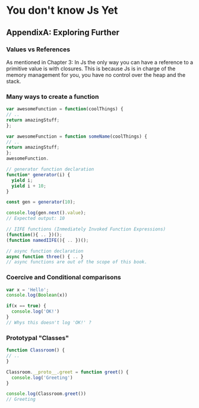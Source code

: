 # You don't know Js Yet
## AppendixA: Exploring Further
### Values vs References
As mentioned in Chapter 3:
In Js the only way you can have a reference to a primitive value is with closures. This is because Js is in charge of the memory management for you, you have no control over the heap and the stack.

### Many ways to create a function
```js
var awesomeFunction = function(coolThings) {
// ..
return amazingStuff;
};

var awesomeFunction = function someName(coolThings) {
// ..
return amazingStuff;
};
awesomeFunction.

// generator function declaration
function* generator(i) {
  yield i;
  yield i + 10;
}

const gen = generator(10);

console.log(gen.next().value);
// Expected output: 10

// IIFE functions (Inmediately Invoked Function Expressions)
(function(){ .. })();
(function namedIIFE(){ .. })();

// async function declaration
async function three() { .. }
// async functions are out of the scope of this book.
```

### Coercive and Conditional comparisons
```js
var x = 'Hello';
console.log(Boolean(x))

if(x == true) {
  console.log('OK!')
}
// Whys this doesn't log 'OK!' ?
```

### Prototypal "Classes"
```js
function Classroom() {
// ..
}

Classroom.__proto__.greet = function greet() {
  console.log('Greeting')
}

console.log(Classroom.greet())
// Greeting
```

